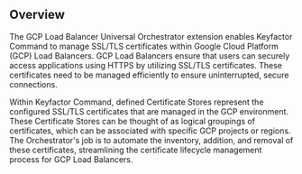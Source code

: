 ## Overview

The GCP Load Balancer Universal Orchestrator extension enables Keyfactor Command to manage SSL/TLS certificates within Google Cloud Platform (GCP) Load Balancers. GCP Load Balancers ensure that users can securely access applications using HTTPS by utilizing SSL/TLS certificates. These certificates need to be managed efficiently to ensure uninterrupted, secure connections.

Within Keyfactor Command, defined Certificate Stores represent the configured SSL/TLS certificates that are managed in the GCP environment. These Certificate Stores can be thought of as logical groupings of certificates, which can be associated with specific GCP projects or regions. The Orchestrator's job is to automate the inventory, addition, and removal of these certificates, streamlining the certificate lifecycle management process for GCP Load Balancers.

